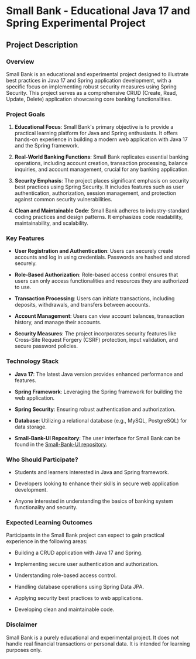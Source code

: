 # Small Bank - Educational Java 17 and Spring Experimental Project

## Project Description

### Overview

Small Bank is an educational and experimental project designed to illustrate best practices in Java 17 and Spring
application development, with a specific focus on implementing robust security measures using Spring Security. This
project serves as a comprehensive CRUD (Create, Read, Update, Delete) application showcasing core banking
functionalities.

### Project Goals

1. **Educational Focus**: Small Bank's primary objective is to provide a practical learning platform for Java and Spring
   enthusiasts. It offers hands-on experience in building a modern web application with Java 17 and the Spring
   framework.

2. **Real-World Banking Functions**: Small Bank replicates essential banking operations, including account creation,
   transaction processing, balance inquiries, and account management, crucial for any banking application.

3. **Security Emphasis**: The project places significant emphasis on security best practices using Spring Security. It
   includes features such as user authentication, authorization, session management, and protection against common
   security vulnerabilities.

4. **Clean and Maintainable Code**: Small Bank adheres to industry-standard coding practices and design patterns. It
   emphasizes code readability, maintainability, and scalability.

### Key Features

- **User Registration and Authentication**: Users can securely create accounts and log in using credentials. Passwords
  are hashed and stored securely.

- **Role-Based Authorization**: Role-based access control ensures that users can only access functionalities and
  resources they are authorized to use.

- **Transaction Processing**: Users can initiate transactions, including deposits, withdrawals, and transfers between
  accounts.

- **Account Management**: Users can view account balances, transaction history, and manage their accounts.

- **Security Measures**: The project incorporates security features like Cross-Site Request Forgery (CSRF) protection,
  input validation, and secure password policies.

### Technology Stack

- **Java 17**: The latest Java version provides enhanced performance and features.

- **Spring Framework**: Leveraging the Spring framework for building the web application.

- **Spring Security**: Ensuring robust authentication and authorization.

- **Database**: Utilizing a relational database (e.g., MySQL, PostgreSQL) for data storage.

- **Small-Bank-UI Repository**: The user interface for Small Bank can be found in the [Small-Bank-UI repository](https://github.com/GrecoLima/small-bank-ui).

### Who Should Participate?

- Students and learners interested in Java and Spring framework.

- Developers looking to enhance their skills in secure web application development.

- Anyone interested in understanding the basics of banking system functionality and security.

### Expected Learning Outcomes

Participants in the Small Bank project can expect to gain practical experience in the following areas:

- Building a CRUD application with Java 17 and Spring.

- Implementing secure user authentication and authorization.

- Understanding role-based access control.

- Handling database operations using Spring Data JPA.

- Applying security best practices to web applications.

- Developing clean and maintainable code.

### Disclaimer

Small Bank is a purely educational and experimental project. It does not handle real financial transactions or personal
data. It is intended for learning purposes only.
